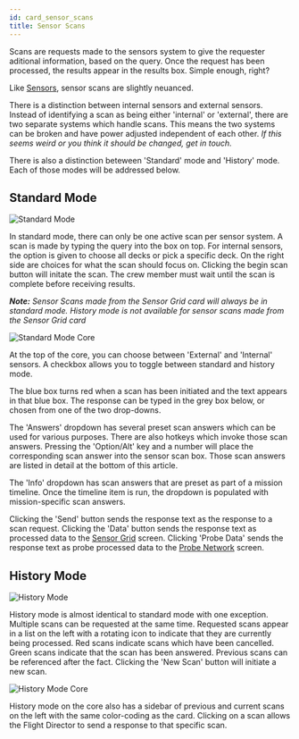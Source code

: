 ```yaml
---
id: card_sensor_scans
title: Sensor Scans
---
```


Scans are requests made to the sensors system to give the requester aditional
information, based on the query. Once the request has been processed, the
results appear in the results box. Simple enough, right?

Like [Sensors](/docs/card_sensors), sensor scans are slightly neuanced.

There is a distinction between internal sensors and external sensors. Instead of
identifying a scan as being either 'internal' or 'external', there are two
separate systems which handle scans. This means the two systems can be broken
and have power adjusted independent of each other. _If this seems weird or you
think it should be changed, get in touch._

There is also a distinction beteween 'Standard' mode and 'History' mode. Each of
those modes will be addressed below.

## Standard Mode

![Standard Mode](/img/card_sensor_scans2.jpg)

In standard mode, there can only be one active scan per sensor system. A scan is
made by typing the query into the box on top. For internal sensors, the option
is given to choose all decks or pick a specific deck. On the right side are
choices for what the scan should focus on. Clicking the begin scan button will
initate the scan. The crew member must wait until the scan is complete before
receiving results.

_**Note:** Sensor Scans made from the Sensor Grid card will always be in
standard mode. History mode is not available for sensor scans made from the
Sensor Grid card_

![Standard Mode Core](/img/core_sensor_scans2.jpg)

At the top of the core, you can choose between 'External' and 'Internal'
sensors. A checkbox allows you to toggle between standard and history mode.

The blue box turns red when a scan has been initiated and the text appears in
that blue box. The response can be typed in the grey box below, or chosen from
one of the two drop-downs.

The 'Answers' dropdown has several preset scan answers which can be used for
various purposes. There are also hotkeys which invoke those scan answers.
Pressing the 'Option/Alt' key and a number will place the corresponding scan
answer into the sensor scan box. Those scan answers are listed in detail at the
bottom of this article.

The 'Info' dropdown has scan answers that are preset as part of a mission
timeline. Once the timeline item is run, the dropdown is populated with
mission-specific scan answers.

Clicking the 'Send' button sends the response text as the response to a scan
request. Clicking the 'Data' button sends the response text as processed data to
the [Sensor Grid](/docs/card_sensors) screen. Clicking 'Probe Data' sends the
response text as probe processed data to the
[Probe Network](/docs/card_probe_network) screen.

## History Mode

![History Mode](/img/card_sensor_scans1.jpg)

History mode is almost identical to standard mode with one exception. Multiple
scans can be requested at the same time. Requested scans appear in a list on the
left with a rotating icon to indicate that they are currently being processed.
Red scans indicate scans which have been cancelled. Green scans indicate that
the scan has been answered. Previous scans can be referenced after the fact.
Clicking the 'New Scan' button will initiate a new scan.

![History Mode Core](/img/core_sensor_scans_1.jpg)

History mode on the core also has a sidebar of previous and current scans on the
left with the same color-coding as the card. Clicking on a scan allows the
Flight Director to send a response to that specific scan.
